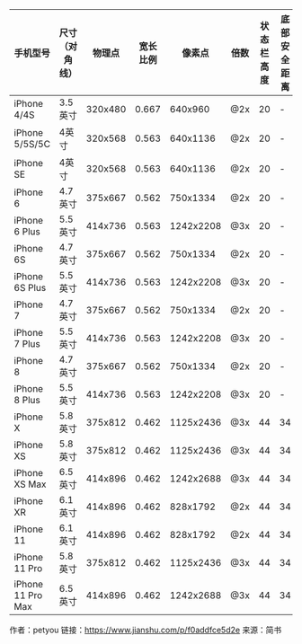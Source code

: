 手机型号	|尺寸（对角线）	|物理点	|宽长比例|	像素点	|倍数	|状态栏高度	|底部安全距离	|导航栏高度	|tabbar高度
----|----|----|----|----|----|----|----|----|----
iPhone 4/4S	|3.5英寸	|320x480	|0.667	|640x960	|@2x	|20	|-	|44	|49
iPhone 5/5S/5C	|4英寸	|320x568	|0.563	|640x1136	|@2x	|20	|-	|44	|49
iPhone SE	|4英寸	|320x568	|0.563	|640x1136	|@2x	|20	|-	|44	|49
iPhone 6	|4.7英寸	|375x667	|0.562	|750x1334	|@2x	|20	|-	|44	|49
iPhone 6 Plus	|5.5英寸	|414x736	|0.563	|1242x2208	|@3x	|20	|-	|44	|49
iPhone 6S	|4.7英寸	|375x667	|0.562	|750x1334	|@2x	|20	|-	|44	|49
iPhone 6S Plus	|5.5英寸	|414x736	|0.563	|1242x2208	|@3x	|20	|-	|44	|49
iPhone 7	|4.7英寸	|375x667	|0.562	|750x1334	|@2x	|20	|-	|44	|49
iPhone 7 Plus	|5.5英寸	|414x736	|0.563	|1242x2208	|@3x	|20	|-	|44	|49
iPhone 8	|4.7英寸	|375x667	|0.562	|750x1334	|@2x	|20	|-	|44	|49
iPhone 8 Plus	|5.5英寸	|414x736	|0.563	|1242x2208	|@3x	|20	|-	|44	|49
iPhone X	|5.8英寸	|375x812	|0.462	|1125x2436	|@3x	|44	|34	|44	|83
iPhone XS	|5.8英寸	|375x812	|0.462	|1125x2436	|@3x	|44	|34	|44	|83
iPhone XS Max	|6.5英寸	|414x896	|0.462	|1242x2688	|@3x	|44	|34	|44	|83
iPhone XR	|6.1英寸	|414x896	|0.462	|828x1792	|@2x	|44	|34	|44	|83
iPhone 11	|6.1英寸	|414x896	|0.462	|828x1792	|@2x	|44	|34	|44	|83
iPhone 11 Pro	|5.8英寸	|375x812	|0.462	|1125x2436	|@3x	|44	|34	|44	|83
iPhone 11 Pro Max	|6.5英寸	|414x896	|0.462	|1242x2688	|@3x	|44	|34	|44	|83

作者：petyou
链接：https://www.jianshu.com/p/f0addfce5d2e
来源：简书